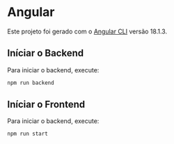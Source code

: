 # Angular

Este projeto foi gerado com o [Angular CLI](https://github.com/angular/angular-cli) versão 18.1.3.

## Iníciar o Backend

Para iniciar o backend, execute:

```bash
npm run backend
```

## Iníciar o Frontend

Para iniciar o backend, execute:

```bash
npm run start
```
